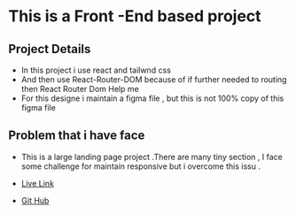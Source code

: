 
# This is a Front -End based project





## Project Details

 - In this project i use react  and tailwnd css
 - And then use React-Router-DOM because of if further needed to routing then React Router Dom Help me
 - For this designe i maintain a figma file , but this is not 100% copy of this figma file 
## Problem that i have face
 - This is a large landing page project .There are many tiny section , I face some challenge for maintain responsive but i overcome this issu .


 - [Live Link](https://awesomeopensource.com/project/elangosundar/awesome-README-templates)
 - [Git Hub](https://awesomeopensource.com/project/elangosundar/awesome-README-templates)
 


